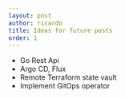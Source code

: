 ```yaml
---
layout: post
author: ricardo
title: Ideas for future posts
order: 1
---
```



- Go Rest Api
- Argo CD, Flux
- Remote Terraform state vault
- Implement GitOps operator
